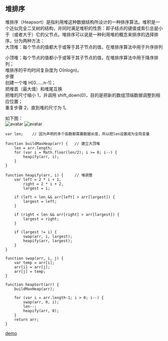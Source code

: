 ##  堆排序
堆排序（Heapsort）是指利用堆这种数据结构所设计的一种排序算法。堆积是一个近似完全二叉树的结构，并同时满足堆积的性质：即子结点的键值或索引总是小于（或者大于）它的父节点。堆排序可以说是一种利用堆的概念来排序的选择排序。分为两种方法： <br>
大顶堆：每个节点的值都大于或等于其子节点的值，在堆排序算法中用于升序排列<br>

小顶堆：每个节点的值都小于或等于其子节点的值，在堆排序算法中用于降序排列；<br>
堆排序的平均时间复杂度为 Ο(nlogn)。<br>
	步骤 <br>
	创建一个堆 H[0……n-1]； <br>
	把堆首（最大值）和堆尾互换 <br>
	把堆的尺寸缩小 1，并调用 shift_down(0)，目的是把新的数组顶端数据调整到相应位置；<br>
	重复步骤 2，直到堆的尺寸为 1。<br>

如下图：<br>
![avatar](https://www.runoob.com/wp-content/uploads/2019/03/heapSort.gif)
![avatar](https://www.runoob.com/wp-content/uploads/2019/03/Sorting_heapsort_anim.gif)
```
var len;    // 因为声明的多个函数都需要数据长度，所以把len设置成为全局变量

function buildMaxHeap(arr) {   // 建立大顶堆
    len = arr.length;
    for (var i = Math.floor(len/2); i >= 0; i--) {
        heapify(arr, i);
    }
}

function heapify(arr, i) {     // 堆调整
    var left = 2 * i + 1,
        right = 2 * i + 2,
        largest = i;

    if (left < len && arr[left] > arr[largest]) {
        largest = left;
    }

    if (right < len && arr[right] > arr[largest]) {
        largest = right;
    }

    if (largest != i) {
        swap(arr, i, largest);
        heapify(arr, largest);
    }
}

function swap(arr, i, j) {
    var temp = arr[i];
    arr[i] = arr[j];
    arr[j] = temp;
}

function heapSort(arr) {
    buildMaxHeap(arr);

    for (var i = arr.length-1; i > 0; i--) {
        swap(arr, 0, i);
        len--;
        heapify(arr, 0);
    }
    return arr;
}
```
[demo](http://www.zliel.top/vpdemo/sort-demo/sort7.html)  <br>